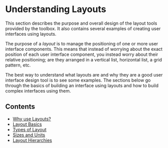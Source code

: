 
# **Understanding Layouts**

This section describes the purpose and overall design of the layout tools provided by the toolbox. It also contains several examples of creating user interfaces using layouts.

The purpose of a *layout* is to manage the positioning of one or more user interface components. This means that instead of worrying about the exact position of each user interface component, you instead worry about their relative positioning; are they arranged in a vertical list, horizontal list, a grid pattern, etc.

The best way to understand what layouts are and why they are a good user interface design tool is to see some examples. The sections below go through the basics of building an interface using layouts and how to build complex interfaces using them.

## Contents

-  [Why use Layouts?](WhyUseLayouts.md)
-  [Layout Basics](LayoutBasics.md)
-  [Types of Layout](TypesOfLayout.md)
-  [Sizes and Units](SizesAndUnits.md)
-  [Layout Hierarchies](LayoutHierarchies.md)